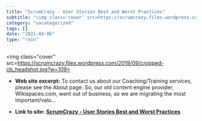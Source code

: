 ```yaml
---
title: "ScrumCrazy - User Stories Best and Worst Practices"
subtitle: "<img class='cover' src=https://scrumcrazy.files.wordpress.com/2019/09/cropped-cb_headshot.jpg?w=109>"
category: "uncategorized"
tags: []
date: "2021-04-06"
type: "rain"
---
```

<img class="cover" src=https://scrumcrazy.files.wordpress.com/2019/09/cropped-cb_headshot.jpg?w=109>



* **Web site excerpt:** To contact us about our Coaching/Training services, please see the About page. So, our old content engine provider, Wikispaces.com, went out of business, so we are migrating the most important/valu…

* **Link to site:** **[ScrumCrazy - User Stories Best and Worst Practices](http://www.scrumcrazy.com/User+Stories+Best+and+Worst+Practices)**